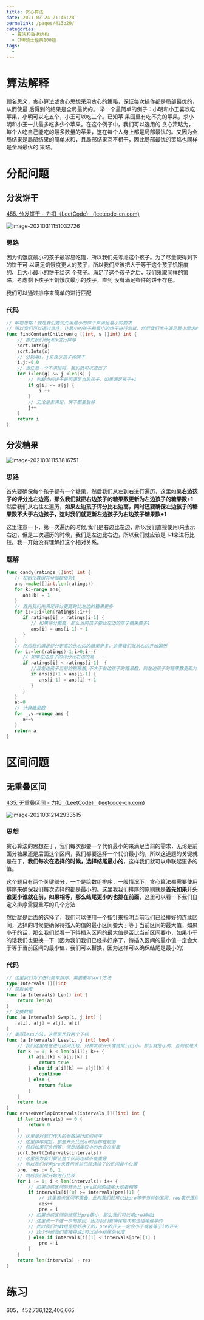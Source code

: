 ```yaml
---
title: 贪心算法
date: 2021-03-24 21:46:28
permalink: /pages/413b20/
categories:
  - 算法和数据结构
  - CMU硕士经典100题
tags:
  - 
---
```

# 算法解释

顾名思义，贪心算法或贪心思想采用贪心的策略，保证每次操作都是局部最优的，从而使最 后得到的结果是全局最优的。 举一个最简单的例子：小明和小王喜欢吃苹果，小明可以吃五个，小王可以吃三个。已知苹 果园里有吃不完的苹果，求小明和小王一共最多吃多少个苹果。在这个例子中，我们可以选用的 贪心策略为，每个人吃自己能吃的最多数量的苹果，这在每个人身上都是局部最优的。又因为全 局结果是局部结果的简单求和，且局部结果互不相干，因此局部最优的策略也同样是全局最优的 策略。

# 分配问题

## 分发饼干

[455. 分发饼干 - 力扣（LeetCode） (leetcode-cn.com)](https://leetcode-cn.com/problems/assign-cookies/)

![image-20210311151032726](https://img.xiaoyou66.com/2021/03/24/b7a29c60b06e4.png)

### 思路

因为饥饿度最小的孩子最容易吃饱，所以我们先考虑这个孩子。为了尽量使得剩下的饼干可 以满足饥饿度更大的孩子，所以我们应该把大于等于这个孩子饥饿度的、且大小最小的饼干给这 个孩子。满足了这个孩子之后，我们采取同样的策略，考虑剩下孩子里饥饿度最小的孩子，直到 没有满足条件的饼干存在。

我们可以通过排序来简单的进行匹配

### 代码

```go
// 解题思路：就是我们要优先用最小的饼干来满足最小的要求
// 所以我们可以通过排序，让最小的孩子和最小的饼干进行测试，然后我们优先满足最小需求的孩子
func findContentChildren(g []int, s []int) int {
	// 首先我们给g和s进行排序
	sort.Ints(g)
	sort.Ints(s)
	// 分别用i，j来表示孩子和饼干
	i,j:=0,0
	// 当任意一个不满足时，我们就可以退出了
	for i<len(g) && j <len(s) {
		// 判断当前饼干是否满足当前孩子，如果满足孩子+1
		if g[i] <= s[j] {
			i ++
		}
		// 无论是否满足，饼干都要后移
		j++
	}
	return i
}
```

## 分发糖果

![image-20210311153816751](https://img.xiaoyou66.com/2021/03/24/fe6d8cbaef832.png)

### 思路

首先要确保每个孩子都有一个糖果，然后我们从左到右进行遍历，这里如果**右边孩子的评分比左边高，那么我们就把右边孩子的糖果数更新为左边孩子的糖果数+1**
 然后我们从右往左遍历，**如果左边孩子评分比右边高，同时还要确保左边孩子的糖果数不大于右边孩子，这时我们就更新左边孩子为右边孩子糖果数+1**

这里注意一下，第一次遍历的时候,我们是右边比左边，所以我们直接使用i来表示右边，但是二次遍历的时候，我们是左边比右边，所以我们就应该是 **i-1**来进行比较。我一开始没有理解好这个相对关系。

### 题解

```go
func candy(ratings []int) int {
   // 初始化数组并全部赋值为1
   ans:=make([]int,len(ratings))
   for k:=range ans{
      ans[k] = 1
   }
   // 首先我们先满足评分更高的比左边的糖果更多
   for i:=1;i<len(ratings);i++{
      if ratings[i] > ratings[i-1] {
         // 如果评分更高，那么当前孩子要比左边的孩子糖果要多1
         ans[i] = ans[i-1] + 1
      }
   }
   // 然后我们满足评分更高的比右边的糖果更多，这里我们就从右边开始遍历
   for i:=len(ratings)-1;i>0;i--{
      // 如果左边孩子的评分比右边的高
      if ratings[i] < ratings[i-1]  {
         //且左边孩子当前的糖果数,不大于右边孩子的糖果数，则左边孩子的糖果数更新为右边孩子的糖果数加 1
         if ans[i]+1 > ans[i-1] {
            ans[i-1] = ans[i] + 1
         }
      }
   }
   a:=0
   // 计算糖果数
   for _,v:=range ans {
      a+=v
   }
   return a
}
```

# 区间问题

## 无重叠区间

[435. 无重叠区间 - 力扣（LeetCode） (leetcode-cn.com)](https://leetcode-cn.com/problems/non-overlapping-intervals/)

![image-20210312142933515](https://img.xiaoyou66.com/2021/03/24/7c71b8ba813bf.png)

### 思想

贪心算法的思想在于，我们每次都要一个代价最小的来满足当前的需求，无论是前面分糖果还是后面这个区间，我们都要选择一个代价最小的，所以这道题的关键就是在于，**我们每次在选择的时候，选择结尾最小的**，这样我们就可以串联起更多的值。

这个题目有两个关键部分，一个是给数组排序，一般情况下，贪心算法都需要使用排序来确保我们每次选择的都是最小的。这里我我们排序的原则就是**首先如果开头谁更小谁就在前，如果相等，那么结尾更小的也排在前面**，这里可以看一下我们自定义排序需要重写的几个方法

然后就是后面的选择了，我们可以使用一个指针来指明当前我们已经排好的连续区间，选择的时候要确保待插入的值的最小区间要大于等于当前区间的最大值，如果小于的话，那么我们就看一下待插入区间的最大值是否比当前区间要小，如果小于的话我们也更换一下（因为我们我们已经排好序了，待插入区间的最小值一定会大于等于当前区间的最小值，我们可以替换，因为这样可以确保结尾是最小的）

### 代码

```go
// 这里我们为了进行简单排序，需要重写sort方法
type Intervals [][]int
// 获取长度
func (a Intervals) Len() int {
	return len(a)
}
// 交换数据
func (a Intervals) Swap(i, j int) {
	a[i], a[j] = a[j], a[i]
}
// 重写less方法，这里是比较两个下标
func (a Intervals) Less(i, j int) bool {
	// 我们这里是在进行区间比较，只要发现开头或结尾i比j小，那么就是小的，否则就是大的
	for k := 0; k < len(a[i]); k++ {
		if a[i][k] < a[j][k] {
			return true
		} else if a[i][k] == a[j][k] {
			continue
		} else {
			return false
		}
	}
	return true
}
func eraseOverlapIntervals(intervals [][]int) int {
	if len(intervals) == 0 {
		return 0
	}
	// 这里是对我们传入的参数进行区间排序
	// 这里排序完后，那些开头比较小的会排在前面
	// 然后如果开头相等，但是结尾较小的也会在前面
	sort.Sort(Intervals(intervals))
	// 这里因为我们要让整个区间连续不能重叠
	// 所以我们使用pre来表示当前已经连续了的区间最小位置
	pre, res := 0, 1
	// 然后我们就开始进行比较
	for i := 1; i < len(intervals); i++ {
		// 如果当前区间的开头比 pre区间的结尾大或者相等
		if intervals[i][0] >= intervals[pre][1] {
			// 这里表示区间不重叠，此时我们就可以让pre等于当前的区间，res表示连续的区间数
			res++
			pre = i
		// 如果当前区间的结尾比pre更小，那么我们可以把pre换成i
		// 这里说一下这一步的原因，因为我们要确保每次都选结尾最早的
		// 此时我们的数组是排好序了的，pre的开头一定会小于或者等于i的开头
		// 这个时候我们直接换成i可以减小结尾的长度
		} else if intervals[i][1] < intervals[pre][1] {
			pre = i
		}
	}
	return len(intervals) - res
}
```

# 练习

605，452,736,122,406,665

